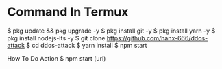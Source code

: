 # Command In Termux 
$ pkg update && pkg upgrade -y 
$ pkg install git -y 
$ pkg install yarn -y 
$ pkg install nodejs-lts -y 
$ git clone https://github.com/hanx-666/ddos-attack 
$ cd ddos-attack 
$ yarn install 
$ npm start 

 How To Do Action 
 $ npm start (url)
